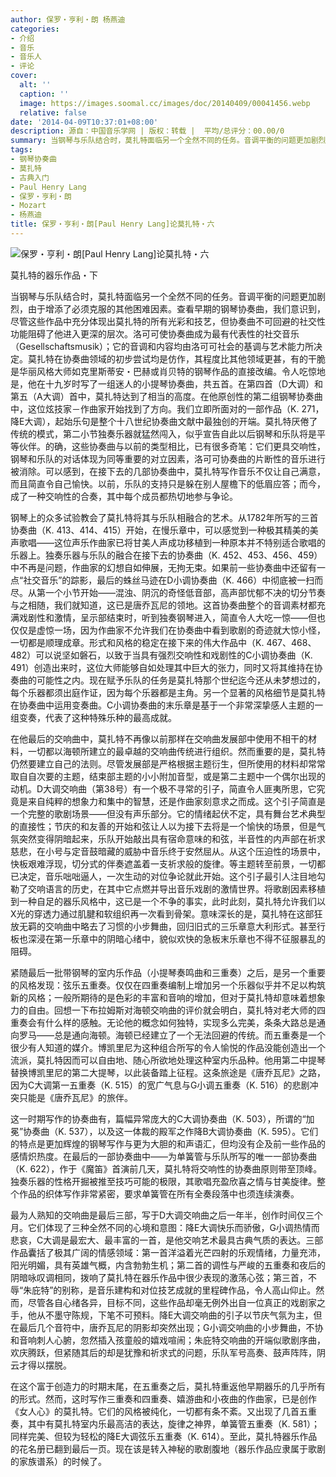```yaml
---
author: 保罗・亨利・朗 杨燕迪
categories:
- 介绍
- 音乐
- 音乐人
- 评论
cover:
  alt: ''
  caption: ''
  image: https://images.soomal.cc/images/doc/20140409/00041456.webp
  relative: false
date: '2014-04-09T10:37:01+08:00'
description: 源自：中国音乐学网 | 版权：转载 |  平均/总评分：00.00/0
summary: 当钢琴与乐队结合时，莫扎特面临另一个全然不同的任务。音调平衡的问题更加剧烈，由于增添了必须克服的其他困难因素。查看早期的钢琴协奏曲，我们意识到，尽管这些作品中充分体现出莫扎特的所有光彩和技艺，但协奏曲不可回避的社交性功能阻碍了他进入更深的层次……
tags:
- 钢琴协奏曲
- 莫扎特
- 古典入门
- Paul Henry Lang
- 保罗・亨利・朗
- Mozart
- 杨燕迪
title: 保罗・亨利・朗[Paul Henry Lang]论莫扎特・六
---
```


![保罗・亨利・朗[Paul Henry Lang]论莫扎特・六](https://images.soomal.cc/images/doc/20140409/00041456.webp)





莫扎特的器乐作品・下

当钢琴与乐队结合时，莫扎特面临另一个全然不同的任务。音调平衡的问题更加剧烈，由于增添了必须克服的其他困难因素。查看早期的钢琴协奏曲，我们意识到，尽管这些作品中充分体现出莫扎特的所有光彩和技艺，但协奏曲不可回避的社交性功能阻碍了他进入更深的层次。洛可可使协奏曲成为最有代表性的社交音乐（Gesellschaftsmusik）；它的音调和内容均由洛可可社会的基调与艺术能力所决定。莫扎特在协奏曲领域的初步尝试均是仿作，其程度比其他领域更甚，有的干脆是华丽风格大师如克里斯蒂安・巴赫或肖贝特的钢琴作品的直接改编。令人吃惊地是，他在十九岁时写了一组迷人的小提琴协奏曲，共五首。在第四首（D大调）和第五（A大调）首中，莫扎特达到了相当的高度。在他原创性的第二组钢琴协奏曲中，这位炫技家－作曲家开始找到了方向。我们立即所面对的一部作品（K. 271，降E大调），起始乐句是整个十八世纪协奏曲文献中最独创的开端。莫扎特厌倦了传统的模式，第二小节独奏乐器就猛然闯入，似乎宣告自此以后钢琴和乐队将是平等伙伴。的确，这些协奏曲与以前的类型相比，已有很多奇笔：它们更具交响性，钢琴和乐队的对话体现为同等重要的对立因素，洛可可协奏曲的片断性的音乐进行被消除。可以感到，在接下去的几部协奏曲中，莫扎特写作音乐不仅让自己满意，而且简直令自己愉快。以前，乐队的支持只是躲在别人屋檐下的低眉应答；而今，成了一种交响性的合奏，其中每个成员都热切地参与争论。

钢琴上的众多试验教会了莫扎特将其与乐队相融合的艺术。从1782年所写的三首协奏曲（K. 413、414、415）开始，在慢乐章中，可以感觉到一种极其精美的美声歌唱――这位声乐作曲家已将甘美人声成功移植到一种原本并不特别适合歌唱的乐器上。独奏乐器与乐队的融合在接下去的协奏曲（K. 452、453、456、459）中不再是问题，作曲家的幻想自如伸展，无拘无束。如果前一些协奏曲中还留有一点“社交音乐”的踪影，最后的蛛丝马迹在D小调协奏曲（K. 466）中彻底被一扫而尽。从第一个小节开始――混浊、阴沉的奇怪低音部，高声部忧郁不决的切分节奏与之相随，我们就知道，这已是唐乔瓦尼的领地。这首协奏曲整个的音调素材都充满戏剧性和激情，呈示部结束时，听到独奏钢琴进入，简直令人大吃一惊――但也仅仅是虚惊一场，因为作曲家不允许我们在协奏曲中看到歌剧的奇迹就大惊小怪，一切都是顺理成章。形式和风格的稳定在接下来的伟大作品中（K. 467、468、482）可以说坚如磐石，以致于当具有强烈交响性和戏剧性的C小调协奏曲（K. 491）创造出来时，这位大师能够自如处理其中巨大的张力，同时又将其维持在协奏曲的可能性之内。现在赋予乐队的任务是莫扎特那个世纪迄今还从未梦想过的，每个乐器都须出庭作证，因为每个乐器都是主角。另一个显著的风格细节是莫扎特在协奏曲中运用变奏曲。C小调协奏曲的末乐章是基于一个非常深挚感人主题的一组变奏，代表了这种特殊乐种的最高成就。

在他最后的交响曲中，莫扎特不再像以前那样在交响曲发展部中使用不相干的材料，一切都以海顿所建立的最卓越的交响曲传统进行组织。然而重要的是，莫扎特仍然要建立自己的法则。尽管发展部是严格根据主题衍生，但所使用的材料却常常取自自次要的主题，结束部主题的小小附加音型，或是第二主题中一个偶尔出现的动机。D大调交响曲（第38号）有一个极不寻常的引子，简直令人匪夷所思，它究竟是来自纯粹的想象力和集中的智慧，还是作曲家刻意求之而成。这个引子简直是一个完整的歌剧场景――但没有声乐部分。它的情绪起伏不定，具有舞台艺术典型的直接性；节庆的和友善的开始和弦让人以为接下去将是一个愉快的场景，但是气氛突然变得阴暗起来，乐队开始敲出具有宿命意味的和弦，半音性的内声部在祈求慈悲，在小号与定音鼓暗藏的威胁中音乐终于安然屈从。从这个压迫性的场景中，快板艰难浮现，切分式的伴奏遮盖着一支祈求般的旋律。等主题转至前景，一切都已决定，音乐咄咄逼人，一次生动的对位争论就此开始。这个引子最引人注目地勾勒了交响语言的历史，在其中它点燃并导出音乐戏剧的激情世界。将歌剧因素移植到一种自足的器乐风格中，这已是一个不争的事实，此时此刻，莫扎特允许我们以X光的穿透力通过肌腱和软组织再一次看到骨架。意味深长的是，莫扎特在这部狂放无羁的交响曲中略去了习惯的小步舞曲，回归旧式的三乐章意大利形式。甚至行板也深浸在第一乐章中的阴暗心绪中，貌似欢快的急板末乐章也不得不征服暴乱的阻碍。

紧随最后一批带钢琴的室内乐作品（小提琴奏鸣曲和三重奏）之后，是另一个重要的风格发现：弦乐五重奏。仅仅在四重奏编制上增加另一个乐器似乎并不足以构筑新的风格；一般所期待的是色彩的丰富和音响的增加，但对于莫扎特却意味着想象力的自由。回想一下布拉姆斯对海顿交响曲的评价就会明白，莫扎特对老大师的四重奏会有什么样的感触。无论他的概念如何独特，实现多么完美，条条大路总是通向罗马――总是通向海顿。海顿已经建立了一个无法回避的传统。而五重奏是一个很少有人知道的媒介。博凯里尼为这种组合所写的令人愉悦的作品没能创造出一个流派，莫扎特因而可以自由地、随心所欲地处理这种室内乐品种。他用第二中提琴替换博凯里尼的第二大提琴，以此装备踏上征程。这条旅途是《唐乔瓦尼》之路，因为C大调第一五重奏（K. 515）的宽广气息与G小调五重奏（K. 516）的悲剧冲突只能是《唐乔瓦尼》的旅伴。

这一时期写作的协奏曲有，篇幅异常庞大的C大调协奏曲（K. 503），所谓的“加冕”协奏曲（K. 537），以及这一体裁的殿军之作降B大调协奏曲（K. 595）。它们的特点是更加辉煌的钢琴写作与更为大胆的和声语汇，但均没有企及前一些作品的感情炽热度。在最后的一部协奏曲中――为单簧管与乐队所写的唯一一部协奏曲（K. 622），作于《魔笛》首演前几天，莫扎特将交响性的协奏曲原则带至顶峰。独奏乐器的性格开掘被推至技巧可能的极限，其歌唱充盈欣喜之情与甘美旋律。整个作品的织体写作非常紧密，要求单簧管在所有全奏段落中也须连续演奏。

最为人熟知的交响曲是最后三部，写于D大调交响曲之后一年半，创作时间仅三个月。它们体现了三种全然不同的心境和意图：降E大调快乐而骄傲，G小调热情而悲哀，C大调是最宏大、最丰富的一首，是他交响艺术最具古典气质的表达。三部作品囊括了极其广阔的情感领域：第一首洋溢着光芒四射的乐观情绪，力量充沛，阳光明媚，具有英雄气概，内含勃勃生机；第二首的调性与严峻的五重奏和夜后的阴暗咏叹调相同，拨响了莫扎特在器乐作品中很少表现的激荡心弦；第三首，不辱“朱庇特”的别称，是音乐建构和对位技艺成就的里程碑作品，令人高山仰止。然而，尽管各自心绪各异，目标不同，这些作品却毫无例外出自一位真正的戏剧家之手，他从不墨守陈规，下笔不可预料。降E大调交响曲的引子以节庆气氛为主，但在最后几个音符中，唐乔瓦尼的阴影却突然出现；G小调交响曲的小步舞曲，不协和音响刺人心腑，忽然插入孩童般的嬉戏喧闹；朱庇特交响曲的开端似歌剧序曲，欢庆腾跃，但紧随其后的却是犹豫和祈求式的问题，乐队军号高奏、鼓声阵阵，阴云才得以摆脱。

在这个富于创造力的时期末尾，在五重奏之后，莫扎特重返他早期器乐的几乎所有的形式。然而，这时写作三重奏和四重奏、嬉游曲和小夜曲的作曲家，已是创作《女人心》的莫扎特。它们的风格被纯化，一切都有条不紊。又出现了几首五重奏，其中有莫扎特室内乐最高洁的表达，旋律之神界，单簧管五重奏（K. 581）；同样完美、但较为轻松的降E大调弦乐五重奏（K. 614）。至此，莫扎特器乐作品的花名册已翻到最后一页。现在该是转入神秘的歌剧腹地（器乐作品应隶属于歌剧的家族谱系）的时候了。